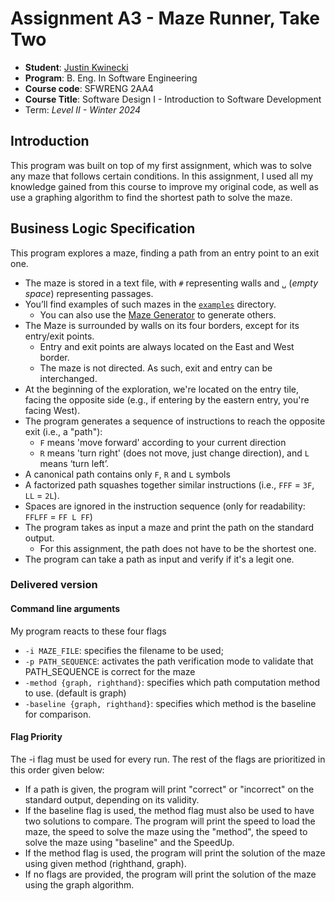 
# Assignment A3 - Maze Runner, Take Two

  * **Student**: [Justin Kwinecki](kwineckj@mcmaster.ca)
  * **Program**: B. Eng. In Software Engineering
  * **Course code**: SFWRENG 2AA4
  * **Course Title**: Software Design I - Introduction to Software Development 
  * Term: *Level II - Winter 2024*

## Introduction

This program was built on top of my first assignment, which was to solve any maze that follows certain conditions.
In this assignment, I used all my knowledge gained from this course to improve my original code, as well as use a 
graphing algorithm to find the shortest path to solve the maze.

## Business Logic Specification

This program explores a maze, finding a path from an entry point to an exit one.

- The maze is stored in a text file, with `#` representing walls and `␣` (_empty space_) representing passages.
- You’ll find examples of such mazes in the [`examples`](./examples) directory. 
    - You can also use the [Maze Generator](https://github.com/ace-lectures/maze-gen) to generate others.
- The Maze is surrounded by walls on its four borders, except for its entry/exit points.
    - Entry and exit points are always located on the East and West border.
    - The maze is not directed. As such, exit and entry can be interchanged.
- At the beginning of the exploration, we're located on the entry tile, facing the opposite side (e.g., if entering by the eastern entry, you're facing West).
- The program generates a sequence of instructions to reach the opposite exit (i.e., a "path"):
    - `F` means 'move forward' according to your current direction
    - `R` means 'turn right' (does not move, just change direction), and `L` means ‘turn left’. 
- A canonical path contains only `F`, `R` and `L` symbols
- A factorized path squashes together similar instructions (i.e., `FFF` = `3F`, `LL` = `2L`).
- Spaces are ignored in the instruction sequence (only for readability: `FFLFF` = `FF L FF`)
- The program takes as input a maze and print the path on the standard output.
    - For this assignment, the path does not have to be the shortest one.
- The program can take a path as input and verify if it's a legit one.

### Delivered version

#### Command line arguments

My program reacts to these four flags

- `-i MAZE_FILE`: specifies the filename to be used;
- `-p PATH_SEQUENCE`: activates the path verification mode to validate that PATH_SEQUENCE is correct for the maze
- `-method {graph, righthand}`: specifies which path computation method to use. (default is graph)
- `-baseline {graph, righthand}`: specifies which method is the baseline for comparison. 

#### Flag Priority

The -i flag must be used for every run.  The rest of the flags are prioritized in this order given below:
- If a path is given, the program will print "correct" or "incorrect" on the standard output, depending on its validity.
- If the baseline flag is used, the method flag must also be used to have two solutions to compare.  The program will print the speed to load the maze, the speed to solve the maze using the "method", the speed to solve the maze using "baseline" and the SpeedUp.
- If the method flag is used, the program will print the solution of the maze using given method (righthand, graph).
- If no flags are provided, the program will print the solution of the maze using the graph algorithm.

